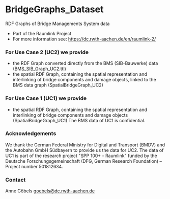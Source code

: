 # BridgeGraphs_Dataset
RDF Graphs of Bridge Managements System data 
- Part of the Raumlink Project
- For more information see: https://dc.rwth-aachen.de/en/raumlink-2/

### For Use Case 2 (UC2) we provide
  - the RDF Graph converted directly from the BMS (SIB-Bauwerke) data (BMS_SIB_Graph_UC2.ttl)
  - the spatial RDF Graph, containing the spatial representation and interlinking of bridge components and damage objects, linked to the BMS data graph (SpatialBridgeGraph_UC2)


### For Use Case 1 (UC1) we provide
  - the spatial RDF Graph, containing the spatial representation and interlinking of bridge components and damage objects (SpatialBridgeGraph_UC1)
  The BMS data of UC1 is confidential.

### Acknowledgements
We thank the German Federal Ministry for Digital and Transport (BMDV) and the Autobahn GmbH Südbayern to provide us the data for UC2.
The data of UC1 is part of the research project "SPP 100+ - Raumlink" funded by the Deutsche Forschungsgemeinschaft (DFG, German Research Foundation) – Project number 501812634.

### Contact
Anne Göbels
goebels@dc.rwth-aachen.de 
